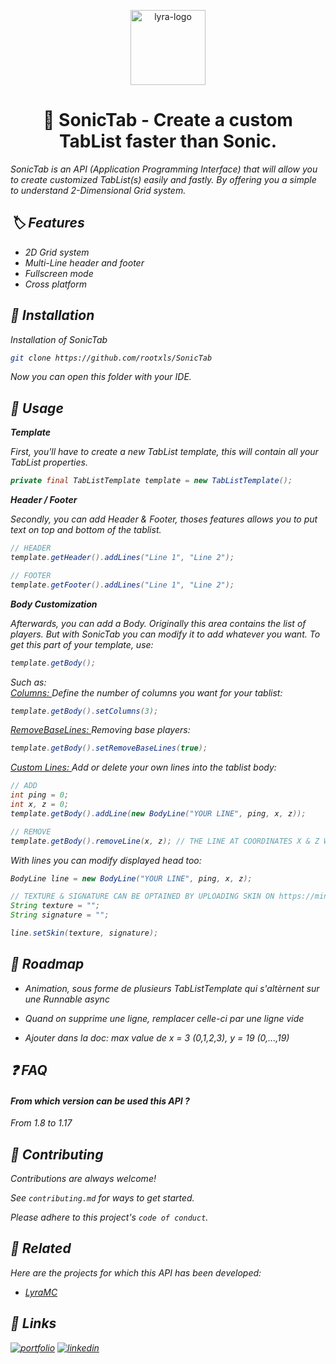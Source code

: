 
<p align="center">
    <img src="https://avatars.githubusercontent.com/u/76408197?s=200&v=4" alt="lyra-logo" width="120px" height="120px"/>
</p>
    


<p align="center">
    <h1 align="center">🦔 SonicTab - Create a custom TabList faster than Sonic.</h1>
  <i>SonicTab is an API (Application Programming Interface) that will allow you to create customized TabList(s) easily and fastly. By offering you a simple to understand 2-Dimensional Grid system.
</p>




## 🏷️ Features

- 2D Grid system
- Multi-Line header and footer
- Fullscreen mode
- Cross platform

  
## 📂 Installation

Installation of SonicTab

```bash
git clone https://github.com/rootxls/SonicTab
```

Now you can open this folder with your IDE.
    
## 📐 Usage


**Template**

First, you'll have to create a new TabList template, this will contain all your TabList properties.
```java
private final TabListTemplate template = new TabListTemplate();
```

**Header / Footer**

Secondly, you can add Header & Footer, thoses features allows you to put text on top and bottom of the tablist.

```java
// HEADER
template.getHeader().addLines("Line 1", "Line 2");

// FOOTER
template.getFooter().addLines("Line 1", "Line 2");
```

**Body Customization**

Afterwards, you can add a Body. Originally this area contains the list of players. But with SonicTab you can modify it to add whatever you want. To get this part of your template, use:

```java
template.getBody();
```

Such as: <br>
<u>Columns: </u> Define the number of columns you want for your tablist:

```java
template.getBody().setColumns(3);
```

<u>RemoveBaseLines: </u> Removing base players:

```java
template.getBody().setRemoveBaseLines(true);
```
<u>Custom Lines: </u> Add or delete your own lines into the tablist body:

```java
// ADD
int ping = 0;
int x, z = 0;
template.getBody().addLine(new BodyLine("YOUR LINE", ping, x, z));

// REMOVE
template.getBody().removeLine(x, z); // THE LINE AT COORDINATES X & Z WILL BE DELETED AND REPLACED BY A BLANK LINE
```

With lines you can modify displayed head too:

```java
BodyLine line = new BodyLine("YOUR LINE", ping, x, z);

// TEXTURE & SIGNATURE CAN BE OPTAINED BY UPLOADING SKIN ON https://mineskin.org/
String texture = "";
String signature = "";

line.setSkin(texture, signature);
```


  
## 🚧 Roadmap

- Animation, sous forme de plusieurs TabListTemplate qui s'altèrnent sur une Runnable async

- Quand on supprime une ligne, remplacer celle-ci par une ligne vide

- Ajouter dans la doc: max value de x = 3 (0,1,2,3), y = 19 (0,...,19)

## ❓ FAQ

#### From which version can be used this API ?

From 1.8 to 1.17

  
## 🤝 Contributing

Contributions are always welcome!

See `contributing.md` for ways to get started.

Please adhere to this project's `code of conduct`.

  
## 📎 Related

Here are the projects for which this API has been developed:

- [LyraMC](https://github.com/LyraMC)

  
## 🔗 Links
[![portfolio](https://img.shields.io/badge/my_portfolio-000?style=for-the-badge&logo=ko-fi&logoColor=white)](https://bsnk.tk/)
[![linkedin](https://img.shields.io/badge/linkedin-0A66C2?style=for-the-badge&logo=linkedin&logoColor=white)](https://www.linkedin.com/in/bastien-siniak/)

  
